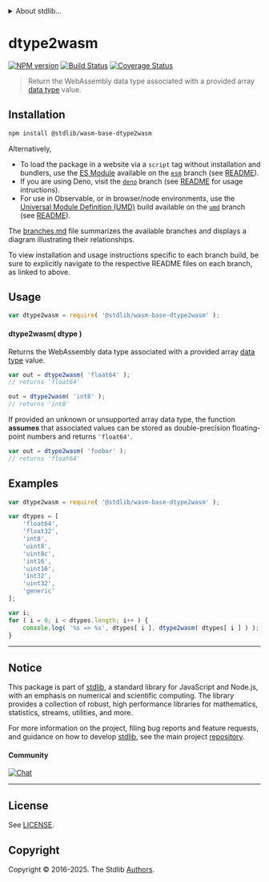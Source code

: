 <!--

@license Apache-2.0

Copyright (c) 2024 The Stdlib Authors.

Licensed under the Apache License, Version 2.0 (the "License");
you may not use this file except in compliance with the License.
You may obtain a copy of the License at

   http://www.apache.org/licenses/LICENSE-2.0

Unless required by applicable law or agreed to in writing, software
distributed under the License is distributed on an "AS IS" BASIS,
WITHOUT WARRANTIES OR CONDITIONS OF ANY KIND, either express or implied.
See the License for the specific language governing permissions and
limitations under the License.

-->


<details>
  <summary>
    About stdlib...
  </summary>
  <p>We believe in a future in which the web is a preferred environment for numerical computation. To help realize this future, we've built stdlib. stdlib is a standard library, with an emphasis on numerical and scientific computation, written in JavaScript (and C) for execution in browsers and in Node.js.</p>
  <p>The library is fully decomposable, being architected in such a way that you can swap out and mix and match APIs and functionality to cater to your exact preferences and use cases.</p>
  <p>When you use stdlib, you can be absolutely certain that you are using the most thorough, rigorous, well-written, studied, documented, tested, measured, and high-quality code out there.</p>
  <p>To join us in bringing numerical computing to the web, get started by checking us out on <a href="https://github.com/stdlib-js/stdlib">GitHub</a>, and please consider <a href="https://opencollective.com/stdlib">financially supporting stdlib</a>. We greatly appreciate your continued support!</p>
</details>

# dtype2wasm

[![NPM version][npm-image]][npm-url] [![Build Status][test-image]][test-url] [![Coverage Status][coverage-image]][coverage-url] <!-- [![dependencies][dependencies-image]][dependencies-url] -->

> Return the WebAssembly data type associated with a provided array [data type][@stdlib/array/dtypes] value.

<!-- Section to include introductory text. Make sure to keep an empty line after the intro `section` element and another before the `/section` close. -->

<section class="intro">

</section>

<!-- /.intro -->

<!-- Package usage documentation. -->

<section class="installation">

## Installation

```bash
npm install @stdlib/wasm-base-dtype2wasm
```

Alternatively,

-   To load the package in a website via a `script` tag without installation and bundlers, use the [ES Module][es-module] available on the [`esm`][esm-url] branch (see [README][esm-readme]).
-   If you are using Deno, visit the [`deno`][deno-url] branch (see [README][deno-readme] for usage intructions).
-   For use in Observable, or in browser/node environments, use the [Universal Module Definition (UMD)][umd] build available on the [`umd`][umd-url] branch (see [README][umd-readme]).

The [branches.md][branches-url] file summarizes the available branches and displays a diagram illustrating their relationships.

To view installation and usage instructions specific to each branch build, be sure to explicitly navigate to the respective README files on each branch, as linked to above.

</section>

<section class="usage">

## Usage

```javascript
var dtype2wasm = require( '@stdlib/wasm-base-dtype2wasm' );
```

#### dtype2wasm( dtype )

Returns the WebAssembly data type associated with a provided array [data type][@stdlib/array/dtypes] value.

```javascript
var out = dtype2wasm( 'float64' );
// returns 'float64'

out = dtype2wasm( 'int8' );
// returns 'int8'
```

If provided an unknown or unsupported array data type, the function **assumes** that associated values can be stored as double-precision floating-point numbers and returns `'float64'`.

```javascript
var out = dtype2wasm( 'foobar' );
// returns 'float64'
```

</section>

<!-- /.usage -->

<!-- Package usage notes. Make sure to keep an empty line after the `section` element and another before the `/section` close. -->

<section class="notes">

</section>

<!-- /.notes -->

<!-- Package usage examples. -->

<section class="examples">

## Examples

<!-- eslint no-undef: "error" -->

```javascript
var dtype2wasm = require( '@stdlib/wasm-base-dtype2wasm' );

var dtypes = [
    'float64',
    'float32',
    'int8',
    'uint8',
    'uint8c',
    'int16',
    'uint16',
    'int32',
    'uint32',
    'generic'
];

var i;
for ( i = 0; i < dtypes.length; i++ ) {
    console.log( '%s => %s', dtypes[ i ], dtype2wasm( dtypes[ i ] ) );
}
```

</section>

<!-- /.examples -->

<!-- Section to include cited references. If references are included, add a horizontal rule *before* the section. Make sure to keep an empty line after the `section` element and another before the `/section` close. -->

<section class="references">

</section>

<!-- /.references -->

<!-- Section for related `stdlib` packages. Do not manually edit this section, as it is automatically populated. -->

<section class="related">

</section>

<!-- /.related -->

<!-- Section for all links. Make sure to keep an empty line after the `section` element and another before the `/section` close. -->


<section class="main-repo" >

* * *

## Notice

This package is part of [stdlib][stdlib], a standard library for JavaScript and Node.js, with an emphasis on numerical and scientific computing. The library provides a collection of robust, high performance libraries for mathematics, statistics, streams, utilities, and more.

For more information on the project, filing bug reports and feature requests, and guidance on how to develop [stdlib][stdlib], see the main project [repository][stdlib].

#### Community

[![Chat][chat-image]][chat-url]

---

## License

See [LICENSE][stdlib-license].


## Copyright

Copyright &copy; 2016-2025. The Stdlib [Authors][stdlib-authors].

</section>

<!-- /.stdlib -->

<!-- Section for all links. Make sure to keep an empty line after the `section` element and another before the `/section` close. -->

<section class="links">

[npm-image]: http://img.shields.io/npm/v/@stdlib/wasm-base-dtype2wasm.svg
[npm-url]: https://npmjs.org/package/@stdlib/wasm-base-dtype2wasm

[test-image]: https://github.com/stdlib-js/wasm-base-dtype2wasm/actions/workflows/test.yml/badge.svg?branch=main
[test-url]: https://github.com/stdlib-js/wasm-base-dtype2wasm/actions/workflows/test.yml?query=branch:main

[coverage-image]: https://img.shields.io/codecov/c/github/stdlib-js/wasm-base-dtype2wasm/main.svg
[coverage-url]: https://codecov.io/github/stdlib-js/wasm-base-dtype2wasm?branch=main

<!--

[dependencies-image]: https://img.shields.io/david/stdlib-js/wasm-base-dtype2wasm.svg
[dependencies-url]: https://david-dm.org/stdlib-js/wasm-base-dtype2wasm/main

-->

[chat-image]: https://img.shields.io/gitter/room/stdlib-js/stdlib.svg
[chat-url]: https://app.gitter.im/#/room/#stdlib-js_stdlib:gitter.im

[stdlib]: https://github.com/stdlib-js/stdlib

[stdlib-authors]: https://github.com/stdlib-js/stdlib/graphs/contributors

[umd]: https://github.com/umdjs/umd
[es-module]: https://developer.mozilla.org/en-US/docs/Web/JavaScript/Guide/Modules

[deno-url]: https://github.com/stdlib-js/wasm-base-dtype2wasm/tree/deno
[deno-readme]: https://github.com/stdlib-js/wasm-base-dtype2wasm/blob/deno/README.md
[umd-url]: https://github.com/stdlib-js/wasm-base-dtype2wasm/tree/umd
[umd-readme]: https://github.com/stdlib-js/wasm-base-dtype2wasm/blob/umd/README.md
[esm-url]: https://github.com/stdlib-js/wasm-base-dtype2wasm/tree/esm
[esm-readme]: https://github.com/stdlib-js/wasm-base-dtype2wasm/blob/esm/README.md
[branches-url]: https://github.com/stdlib-js/wasm-base-dtype2wasm/blob/main/branches.md

[stdlib-license]: https://raw.githubusercontent.com/stdlib-js/wasm-base-dtype2wasm/main/LICENSE

[@stdlib/array/dtypes]: https://github.com/stdlib-js/array-dtypes

</section>

<!-- /.links -->
